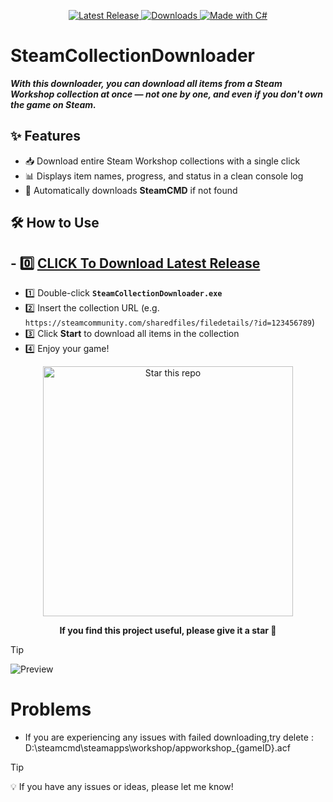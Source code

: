 <p align="center">
  <a href="https://github.com/Grzeho1/SteamCollectionDownloader/releases/tag/v1.0">
    <img src="https://img.shields.io/github/v/release/Grzeho1/SteamCollectionDownloader?style=for-the-badge&color=brightgreen&logo=github" alt="Latest Release">
  </a>
  <a href="https://github.com/Grzeho1/SteamCollectionDownloader/releases">
    <img src="https://img.shields.io/github/downloads/Grzeho1/SteamCollectionDownloader/total?style=for-the-badge&color=blue&logo=steam" alt="Downloads">
  </a>
  <a href="https://dotnet.microsoft.com/">
    <img src="https://img.shields.io/badge/Made%20with-C%23-239120?style=for-the-badge&logo=c-sharp" alt="Made with C#">
  </a>
</p>


# SteamCollectionDownloader

***With this downloader, you can download all items from a Steam Workshop collection at once — not one by one, and even if you don't own the game on Steam.***

## ✨ Features
- 📥 Download entire Steam Workshop collections with a single click  
- 📊 Displays item names, progress, and status in a clean console log  
- 🔄 Automatically downloads **SteamCMD** if not found  


## 🛠 How to Use

## - 0️⃣ [ CLICK To Download Latest Release](https://github.com/Grzeho1/SteamCollectionDownloader/releases/tag/v1.0)


- 1️⃣ Double-click **`SteamCollectionDownloader.exe`**  
- 2️⃣ Insert the collection URL (e.g. `https://steamcommunity.com/sharedfiles/filedetails/?id=123456789`)  
- 3️⃣ Click **Start** to download all items in the collection  
- 4️⃣ Enjoy your game!



<p align="center">
  <a href="https://github.com/Grzeho1/SteamCollectionDownloader">
    <img src="https://img.shields.io/badge/⭐%20Give%20this%20project%20a%20STAR!-ffcc00?style=for-the-badge&logo=github&logoColor=black" width="400" alt="Star this repo"/>
  </a>
</p>
<p align="center">
  <b>If you find this project useful, please give it a star 🙌</b>
</p>

> [!TIP]  
> ![Preview](https://github.com/user-attachments/assets/34a254e6-e4be-451d-ba2c-96f31e9cc6d8)



# Problems

- If you are experiencing any issues with failed downloading,try delete : D:\steamcmd\steamapps\workshop/appworkshop_{gameID}.acf

> [!TIP]  
> 💡 If you have any issues or ideas, please let me know!


